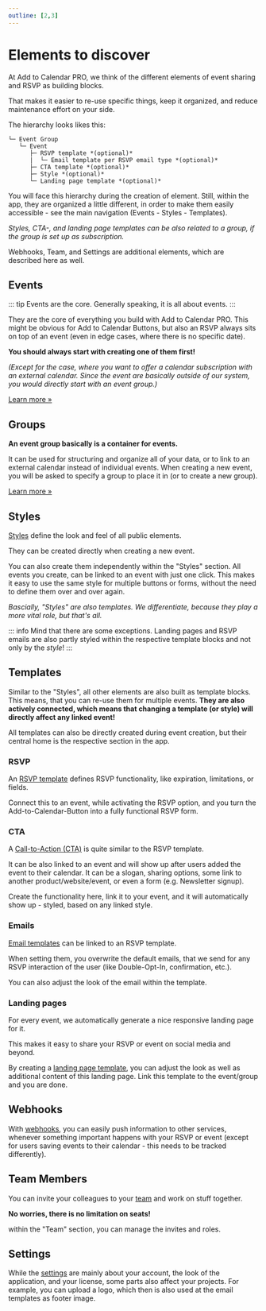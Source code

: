 ```yaml
---
outline: [2,3]
---
```


# Elements to discover

At Add to Calendar PRO, we think of the different elements of event sharing and RSVP as building blocks.

That makes it easier to re-use specific things, keep it organized, and reduce maintenance effort on your side.

The hierarchy looks likes this:


```
└─ Event Group
   └─ Event
      ├─ RSVP template *(optional)*
      |  └─ Email template per RSVP email type *(optional)*
      ├─ CTA template *(optional)*
      ├─ Style *(optional)*
      └─ Landing page template *(optional)*
```

You will face this hierarchy during the creation of element. Still, within the app, they are organized a little different, in order to make them easily accessible - see the main navigation (Events - Styles - Templates).

*Styles, CTA-, and landing page templates can be also related to a group, if the group is set up as subscription.*

Webhooks, Team, and Settings are additional elements, which are described here as well.

## Events

::: tip Events are the core.
Generally speaking, it is all about events.
:::

They are the core of everything you build with Add to Calendar PRO. This might be obvious for Add to Calendar Buttons, but also an RSVP always sits on top of an event (even in edge cases, where there is no specific date).

**You should always start with creating one of them first!**

*(Except for the case, where you want to offer a calendar subscription with an external calendar. Since the event are basically outside of our system, you would directly start with an event group.)*

[Learn more &raquo;](/application-manual/groups-and-events.html#events)

## Groups

**An event group basically is a container for events.**

It can be used for structuring and organize all of your data, or to link to an external calendar instead of individual events. When creating a new event, you will be asked to specify a group to place it in (or to create a new group).

[Learn more &raquo;](/application-manual/groups-and-events.html#groups)

## Styles

[Styles](/application-manual/styles-and-templates.html#styles) define the look and feel of all public elements.

They can be created directly when creating a new event.

You can also create them independently within the "Styles" section.
All events you create, can be linked to an event with just one click. This makes it easy to use the same style for multiple buttons or forms, without the need to define them over and over again.

*Bascially, "Styles" are also templates. We differentiate, because they play a more vital role, but that's all.*

::: info Mind that there are some exceptions.
Landing pages and RSVP emails are also partly styled within the respective template blocks and not only by the *style*!
:::

## Templates

Similar to the "Styles", all other elements are also built as template blocks.
This means, that you can re-use them for multiple events. **They are also actively connected, which means that changing a template (or style) will directly affect any linked event!**

All templates can also be directly created during event creation, but their central home is the respective section in the app.

### RSVP

An [RSVP template](/application-manual/styles-and-templates.html#rsvp) defines RSVP functionality, like expiration, limitations, or fields.

Connect this to an event, while activating the RSVP option, and you turn the Add-to-Calendar-Button into a fully functional RSVP form.

### CTA

A [Call-to-Action (CTA)](/application-manual/styles-and-templates.html#cta) is quite similar to the RSVP template.

It can be also linked to an event and will show up after users added the event to their calendar. It can be a slogan, sharing options, some link to another product/website/event, or even a form (e.g. Newsletter signup).

Create the functionality here, link it to your event, and it will automatically show up - styled, based on any linked style.

### Emails

[Email templates](/application-manual/styles-and-templates.html#emails) can be linked to an RSVP template.

When setting them, you overwrite the default emails, that we send for any RSVP interaction of the user (like Double-Opt-In, confirmation, etc.).

You can also adjust the look of the email within the template.

### Landing pages

For every event, we automatically generate a nice responsive landing page for it.

This makes it easy to share your RSVP or event on social media and beyond.

By creating a [landing page template](/application-manual/styles-and-templates.html#landingpages), you can adjust the look as well as additional content of this landing page.
Link this template to the event/group and you are done.

## Webhooks

With [webhooks](/automation-integration/webhooks.html), you can easily push information to other services, whenever something important happens with your RSVP or event (except for users saving events to their calendar - this needs to be tracked differently).

## Team Members

You can invite your colleagues to your [team](/application-manual/team.html) and work on stuff together.

**No worries, there is no limitation on seats!**

within the "Team" section, you can manage the invites and roles.

## Settings

While the [settings](/application-manual/settings.html) are mainly about your account, the look of the application, and your license, some parts also affect your projects. For example, you can upload a logo, which then is also used at the email templates as footer image.
